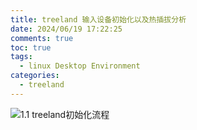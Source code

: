 ```yaml
---
title: treeland 输入设备初始化以及热插拔分析
date: 2024/06/19 17:22:25
comments: true
toc: true
tags:
  - linux Desktop Environment
categories:
  - treeland
---
```


![1.1 treeland初始化流程](/img/treeland/input-device-init-hotplug.drawio.svg)